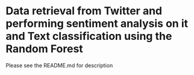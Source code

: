 # Data retrieval from Twitter and performing sentiment analysis on it and Text classification using the Random Forest
 Please see the README.md for description
